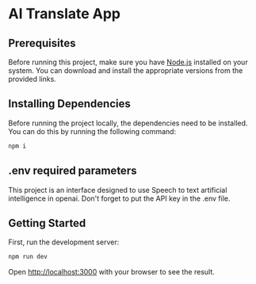 # AI Translate App

## Prerequisites

Before running this project, make sure you have [Node.js](https://nodejs.org/en/) installed on your system. You can download and install the appropriate versions from the provided links.

## Installing Dependencies

Before running the project locally, the dependencies need to be installed. You can do this by running the following command:

```bash
npm i
```

## .env required parameters

This project is an interface designed to use Speech to text artificial intelligence in openai. Don't forget to put the API key in the .env file.

## Getting Started

First, run the development server:

```bash
npm run dev
```

Open [http://localhost:3000](http://localhost:3000) with your browser to see the result.